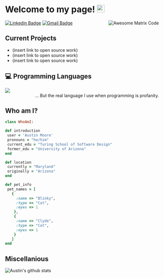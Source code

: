 <h1>Welcome to my page! <img src="https://media.giphy.com/media/hvRJCLFzcasrR4ia7z/giphy.gif" width="25px">  </h1> 

<img src = 'https://media.giphy.com/media/wwg1suUiTbCY8H8vIA/giphy-downsized-large.gif' alt = 'Awesome Matrix Code' align='right'/>

[![Linkedin Badge](https://img.shields.io/badge/-AustinMoore-blue?style=flat-square&logo=Linkedin&logoColor=white&link=https://www.linkedin.com/in/austin-c-moore)](https://www.linkedin.com/in/austin-c-moore/) [![Gmail Badge](https://img.shields.io/badge/-AustinChristianMoore@gmail.com-c14438?style=flat-square&logo=Gmail&logoColor=white&link=mailto:asterp04@gmail.com)](mailto:austinchristianmoore@gmail.com)

## Current Projects
* (insert link to open source work)
* (insert link to open source work)
* (insert link to open source work)

## :computer: Programming Languages
<img src = "https://github-readme-stats.vercel.app/api/top-langs/?username=AustinCMoore&layout=compact">
<div style="text-align: right">... But the real language I use when programming is profanity. </div>

 ## Who am I?
 ```ruby
 class WhoAmI:
 
 def introduction
  user = 'Austin Moore'
  pronouns = "he/him"
  current_edu = "Turing School of Software Design"
  former_edu = "University of Arizona"
 end
 
 def location
  currently = "Maryland"
  originally = "Arizona"	
 end

 def pet_info
  pet_names = [ 
    { 
      :name => "Blinky", 
      :type => "Cat", 
      :eyes => 1 
     }, 
     { 
      :name => "Clyde", 
      :type => "Cat", 
      :eyes => 1 
     } 
    ]
 end	
 ```

## Miscellanious
![Austin's github stats](https://github-readme-stats.vercel.app/api?username=AustinCMoore&show_icons=true&hide=[%22issues%22])
